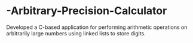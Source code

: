 # -Arbitrary-Precision-Calculator
Developed a C-based application for performing arithmetic operations on arbitrarily large numbers using linked lists to store digits.

